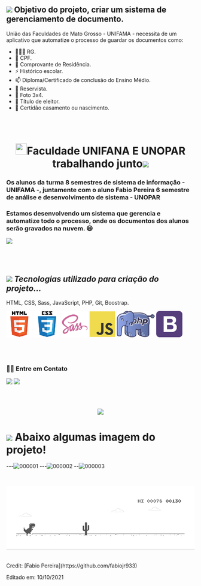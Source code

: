 ## <img src="https://github.com/TheDudeThatCode/TheDudeThatCode/blob/master/Assets/Earth.gif" width="24px"> Objetivo do projeto, criar um sistema de gerenciamento de documento.

União das Faculdades de Mato Grosso - UNIFAMA - necessita de um aplicativo que automatize o processo de guardar os documentos como:
- 👨🏽‍💻 RG.
- 🌱 CPF.
- 💬 Comprovante de Residência.
- ⚡️ Histórico escolar.
- 📫 Diploma/Certificado de conclusão do Ensino Médio.
- 📝 Reservista.
- 🔭 Foto 3x4.
- 👯 Título de eleitor.
- 🤔 Certidão casamento ou nascimento.
 <br>
 <br>

<h1 align="center"><img src= "https://media.tenor.com/images/2adfe94e69139f3e22623b61d375a7a7/tenor.gif" width= "30" height= "30">Faculdade UNIFANA E UNOPAR trabalhando junto<img src="https://github.com/souvikguria98/souvikguria98/blob/master/Hi.gif" width="30"> </h1>

### Os alunos da turma 8 semestres de sistema de informação - UNIFAMA -, juntamente com o aluno Fabio Pereira 6 semestre de análise e desenvolvimento de sistema - UNOPAR

### Estamos desenvolvendo um sistema que gerencia e automatize todo o processo, onde os documentos dos alunos serão gravados na nuvem. 😄

<a href="https://www.youtube.com/watch?v=dQw4w9WgXcQ"><img src="https://user-images.githubusercontent.com/73097560/115834477-dbab4500-a447-11eb-908a-139a6edaec5c.gif"></a>

<br>
<br>

## <img src="https://media.giphy.com/media/iY8CRBdQXODJSCERIr/giphy.gif" width="30px">&nbsp;***Tecnologias utilizado para criação do projeto...***
<p align="left">

HTML, CSS, Sass, JavaScript, PHP, Git, Boostrap.

<p align="left">
  <img src="https://raw.githubusercontent.com/devicons/devicon/master/icons/html5/html5-original-wordmark.svg" alt="html5" width="auto" height="70"/>
  <img src="https://raw.githubusercontent.com/devicons/devicon/master/icons/css3/css3-original-wordmark.svg" alt="css3" width="auto" height="70"/>
  <img src="https://raw.githubusercontent.com/devicons/devicon/master/icons/sass/sass-original.svg" alt="sass" width="auto" height="70"/>
  <img src="https://raw.githubusercontent.com/devicons/devicon/master/icons/javascript/javascript-original.svg" alt="javascript" width="auto" height="70"/>
  <img src="https://raw.githubusercontent.com/pkkulhari/pkkulhari/master/icons/php.svg" alt="linux" width="auto" height="70" />
  <img src="https://raw.githubusercontent.com/pkkulhari/pkkulhari/master/icons/bootstrap.svg" width="auto" height="70"/>
</p>

<br>
<br>

<p>
   <h3> 🤝🏻 Entre em Contato </h3>
  <a href="mailto:fabiojr933@gmail.com?subject=[GitHub]%20🔥%20profile%20contact&body=Hello"><img src="https://img.shields.io/badge/e‑mail-D14836.svg?style=for-the-badge&logo=GMail&logoColor=white"/></a>
  <a href="https://www.linkedin.com/in/fabiojrp/"><img src="https://img.shields.io/badge/linkedin-0077B5.svg?style=for-the-badge&logo=linkedin&logoColor=white"/></a>
</p>

<br>
<br>
<p align="center">
  <img style="width:8rem; height:auto" src="https://cdn.dribbble.com/users/1787323/screenshots/10091971/media/d43c019bfeff34be8816481e843ea8c1.png"/>
</p>
<h1><img src="https://emojis.slackmojis.com/emojis/images/1531849430/4246/blob-sunglasses.gif?1531849430" width="30"/> Abaixo algumas imagem do projeto!</h1>

---![000001](https://user-images.githubusercontent.com/41793614/137051850-0e862905-cbf1-42df-95d2-d16cb01b94a7.png)
---![000002](https://user-images.githubusercontent.com/41793614/137051868-e6080081-4a44-48d5-99c6-cd0923c926bd.png)
--![000003](https://user-images.githubusercontent.com/41793614/137051896-9051f1db-151d-4ec4-826b-2df7a00f786b.png)

<br>



![Dino](https://raw.githubusercontent.com/sanket9006/sanket9006/master/dino.gif)

<br>
Credit: [Fabio Pereira](https://github.com/fabiojr933)

Editado em: 10/10/2021

